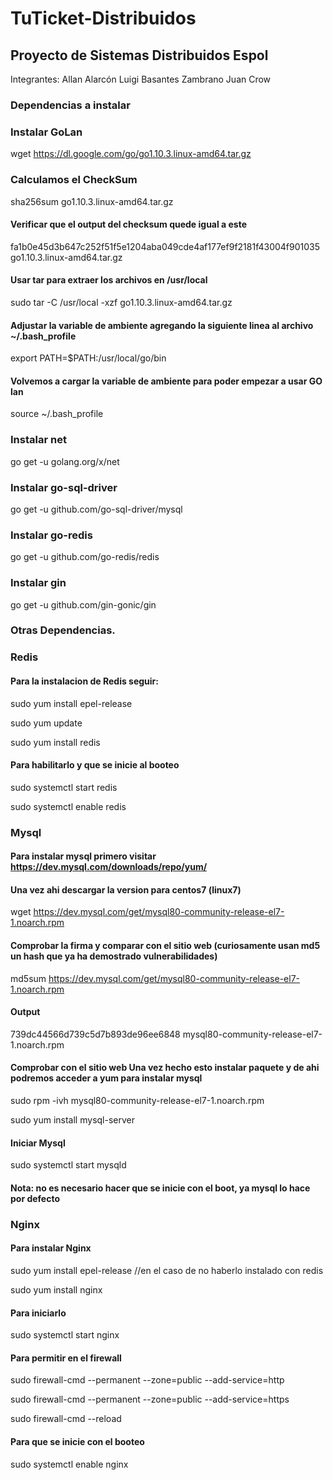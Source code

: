 # **TuTicket-Distribuidos**

## Proyecto de Sistemas Distribuidos Espol

Integrantes:
Allan Alarcón
Luigi Basantes Zambrano
Juan Crow

### Dependencias a instalar
### Instalar GoLan

wget https://dl.google.com/go/go1.10.3.linux-amd64.tar.gz

### Calculamos el CheckSum
sha256sum go1.10.3.linux-amd64.tar.gz 

#### Verificar que el output del checksum quede igual a este
fa1b0e45d3b647c252f51f5e1204aba049cde4af177ef9f2181f43004f901035  go1.10.3.linux-amd64.tar.gz

#### Usar tar para extraer los archivos en /usr/local
sudo tar -C /usr/local -xzf go1.10.3.linux-amd64.tar.gz

#### Adjustar la variable de ambiente agregando la siguiente linea al archivo ~/.bash_profile

export PATH=$PATH:/usr/local/go/bin

#### Volvemos a cargar la variable de ambiente para poder empezar a usar GO lan

source ~/.bash_profile



### Instalar net

go get -u golang.org/x/net

### Instalar go-sql-driver

go get -u github.com/go-sql-driver/mysql

### Instalar go-redis

go get -u github.com/go-redis/redis

### Instalar gin

go get -u github.com/gin-gonic/gin

### Otras Dependencias.

### Redis

#### Para la instalacion de Redis seguir:

sudo yum install epel-release

sudo yum update

sudo yum install redis

#### Para habilitarlo y que se inicie al booteo

sudo systemctl start redis

sudo systemctl enable redis

### Mysql

#### Para instalar mysql primero visitar https://dev.mysql.com/downloads/repo/yum/ 

#### Una vez ahi descargar la version para centos7 (linux7)

wget https://dev.mysql.com/get/mysql80-community-release-el7-1.noarch.rpm

#### Comprobar la firma y comparar con el sitio web (curiosamente usan md5 un hash que ya ha demostrado vulnerabilidades)

md5sum https://dev.mysql.com/get/mysql80-community-release-el7-1.noarch.rpm


#### Output
739dc44566d739c5d7b893de96ee6848  mysql80-community-release-el7-1.noarch.rpm

#### Comprobar con el sitio web Una vez hecho esto instalar paquete y de ahi podremos acceder a yum para instalar mysql

sudo rpm -ivh mysql80-community-release-el7-1.noarch.rpm

sudo yum install mysql-server

#### Iniciar Mysql

sudo systemctl start mysqld

#### Nota: no es necesario hacer que se inicie con el boot, ya mysql lo hace por defecto

### Nginx

#### Para instalar Nginx

sudo yum install epel-release //en el caso de no haberlo instalado con redis

sudo yum install nginx

#### Para iniciarlo

sudo systemctl start nginx

#### Para permitir en el firewall

sudo firewall-cmd --permanent --zone=public --add-service=http 

sudo firewall-cmd --permanent --zone=public --add-service=https

sudo firewall-cmd --reload

#### Para que se inicie con el booteo

sudo systemctl enable nginx

